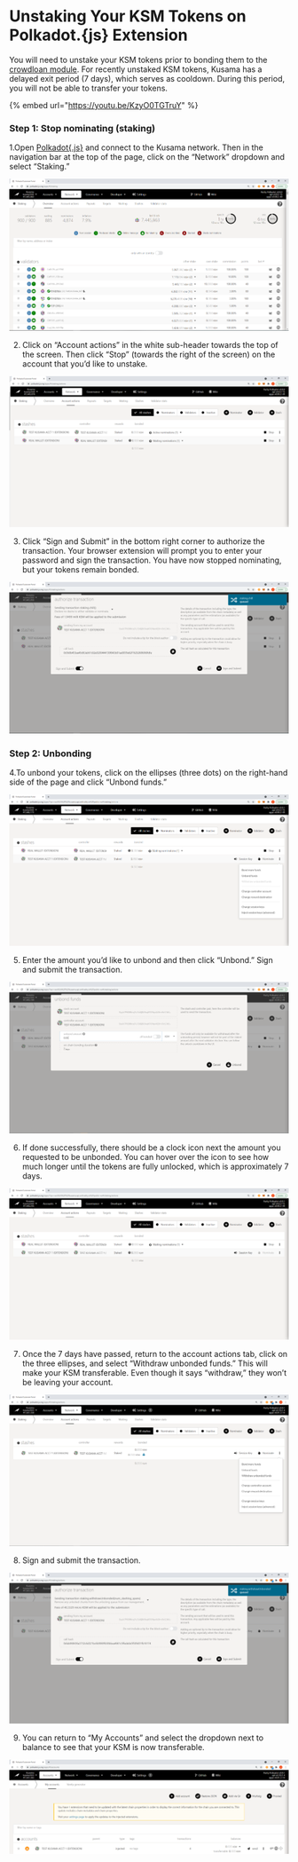 # Unstaking Your KSM Tokens on Polkadot.{js} Extension

You will need to unstake your KSM tokens prior to bonding them to the [crowdloan module](https://wiki.acala.network/karura/crowdloan). For recently unstaked KSM tokens, Kusama has a delayed exit period \(7 days\), which serves as cooldown. During this period, you will not be able to transfer your tokens.

{% embed url="https://youtu.be/KzyO0TGTruY" %}

### Step 1: Stop nominating \(staking\) <a id="Step-1-Stop-nominating-staking"></a>

1.Open [Polkadot{.js}](https://polkadot.js.org/apps/#/explorer) and connect to the Kusama network. Then in the navigation bar at the top of the page, click on the “Network” dropdown and select “Staking.”

![](../../../../.gitbook/assets/image-1%20%281%29.png)

2. Click on “Account actions” in the white sub-header towards the top of the screen. Then click “Stop” \(towards the right of the screen\) on the account that you’d like to unstake.

![](../../../../.gitbook/assets/image2.png)

3. Click “Sign and Submit” in the bottom right corner to authorize the transaction. Your browser extension will prompt you to enter your password and sign the transaction. You have now stopped nominating, but your tokens remain bonded.

![](../../../../.gitbook/assets/image3.png)

### Step 2: Unbonding <a id="Step-2-Unbonding"></a>

4.To unbond your tokens, click on the ellipses \(three dots\) on the right-hand side of the page and click “Unbond funds.”

![](../../../../.gitbook/assets/image4.png)

5. Enter the amount you’d like to unbond and then click “Unbond.” Sign and submit the transaction.

![](../../../../.gitbook/assets/image5.png)

6. If done successfully, there should be a clock icon next the amount you requested to be unbonded. You can hover over the icon to see how much longer until the tokens are fully unlocked, which is approximately 7 days.

![](../../../../.gitbook/assets/image6.png)

7. Once the 7 days have passed, return to the account actions tab, click on the three ellipses, and select “Withdraw unbonded funds.” This will make your KSM transferable. Even though it says “withdraw,” they won’t be leaving your account.

![](../../../../.gitbook/assets/image%20%2817%29.png)

8. Sign and submit the transaction.

![](../../../../.gitbook/assets/image%20%2811%29.png)

9. You can return to “My Accounts” and select the dropdown next to balance to see that your KSM is now transferable.

![](../../../../.gitbook/assets/image%20%2812%29.png)

